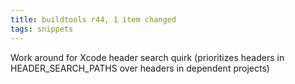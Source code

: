 ```yaml
---
title: buildtools r44, 1 item changed
tags: snippets
---
```


Work around for Xcode header search quirk (prioritizes headers in HEADER\_SEARCH\_PATHS over headers in dependent projects)
